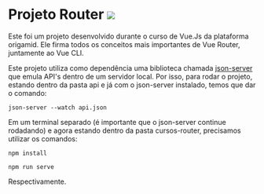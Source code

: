 # Projeto Router [![](	https://img.shields.io/badge/Vue.js-151515?style=for-the-badge&logo=vue.js&logoColor=4FC08D)]()

Este foi um projeto desenvolvido durante o curso de Vue.Js da plataforma origamid. Ele firma todos os conceitos mais importantes de Vue Router, juntamente ao Vue CLI.

Este projeto utiliza como dependência uma biblioteca chamada [json-server](https://www.npmjs.com/package/json-server) que emula API's dentro de um servidor local.
Por isso, para rodar o projeto, estando dentro da pasta api e já com o json-server instalado, temos que dar o comando:

`json-server --watch api.json`

Em um terminal separado (é importante que o json-server continue rodadando) e agora estando dentro da pasta cursos-router, precisamos utilizar os comandos:

`npm install`

`npm run serve`

Respectivamente.
